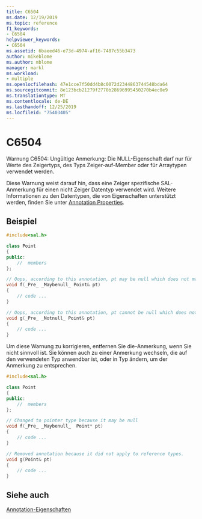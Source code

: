 ```yaml
---
title: C6504
ms.date: 12/19/2019
ms.topic: reference
f1_keywords:
- C6504
helpviewer_keywords:
- C6504
ms.assetid: 6baeed46-e73d-4974-af16-7487c55b3473
author: mikeblome
ms.author: mblome
manager: markl
ms.workload:
- multiple
ms.openlocfilehash: 47e1cce7f50dd4b8c0072d2344863744548bda64
ms.sourcegitcommit: 8e123bcb21279f2770b28696995450270b4ec0e9
ms.translationtype: MT
ms.contentlocale: de-DE
ms.lasthandoff: 12/25/2019
ms.locfileid: "75403405"
---
```

# <a name="c6504"></a>C6504
Warnung C6504: Ungültige Anmerkung: Die NULL-Eigenschaft darf nur für Werte des Zeigertyps, des Typs Zeiger-auf-Member oder für Arraytypen verwendet werden.

 Diese Warnung weist darauf hin, dass eine Zeiger spezifische SAL-Anmerkung für einen nicht Zeiger Datentyp verwendet wird. Weitere Informationen zu den Datentypen, die von Eigenschaften unterstützt werden, finden Sie unter [Annotation Properties](using-sal-annotations-to-reduce-c-cpp-code-defects.md).

## <a name="example"></a>Beispiel

```cpp
#include<sal.h>

class Point
{
public:
    //  members
};

// Oops, according to this annotation, pt may be null which does not make sense for a reference types
void f(_Pre_ _Maybenull_ Point& pt)
{
    // code ...
}

// Oops, according to this annotation, pt cannot be null which does not make sense for a reference types
void g(_Pre_ _Notnull_ Point& pt)
{
    // code ...
}
```

 Um diese Warnung zu korrigieren, entfernen Sie die-Anmerkung, wenn Sie nicht sinnvoll ist.  Sie können auch zu einer Anmerkung wechseln, die auf den verwendeten Typ anwendbar ist, oder in Typ ändern, um der Anmerkung zu entsprechen.

```cpp
#include<sal.h>

class Point
{
public:
    //  members
};

// Changed to pointer type because it may be null
void f(_Pre_ _Maybenull_  Point* pt)
{
    // code ...
}

// Removed annotation because it did not apply to reference types.
void g(Point& pt)
{
    // code ...
}
```

## <a name="see-also"></a>Siehe auch

[Annotation-Eigenschaften](using-sal-annotations-to-reduce-c-cpp-code-defects.md)
